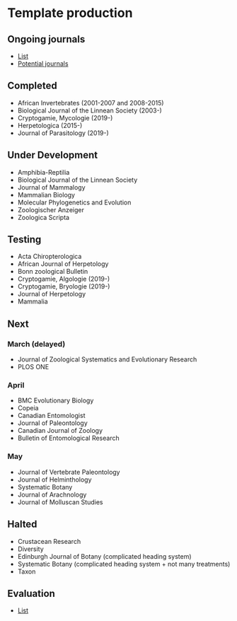 # Template production

## Ongoing journals
* [List](https://docs.google.com/spreadsheets/d/1KDdmrWu9JSDwUJLUI-N3o3YJOszPVZz07p1Y5NqrT6I/edit#gid=0)
* [Potential journals](https://github.com/plazi/arcadia-project/blob/master/journal%20processing.md)

## Completed
- African Invertebrates (2001-2007 and 2008-2015)
- Biological Journal of the Linnean Society (2003-)
- Cryptogamie, Mycologie (2019-)
- Herpetologica (2015-)
- Journal of Parasitology (2019-)

## Under Development
- Amphibia-Reptilia
- Biological Journal of the Linnean Society
- Journal of Mammalogy
- Mammalian Biology
- Molecular Phylogenetics and Evolution
- Zoologischer Anzeiger
- Zoologica Scripta

## Testing
- Acta Chiropterologica
- African Journal of Herpetology
- Bonn zoological Bulletin
- Cryptogamie, Algologie (2019-)
- Cryptogamie, Bryologie (2019-)
- Journal of Herpetology
- Mammalia

## Next
### March (delayed)
- Journal of Zoological Systematics and Evolutionary Research
- PLOS ONE

### April
- BMC Evolutionary Biology
- Copeia
- Canadian Entomologist
- Journal of Paleontology
- Canadian Journal of Zoology
- Bulletin of Entomological Research

### May
- Journal of Vertebrate Paleontology
- Journal of Helminthology
- Systematic Botany
- Journal of Arachnology
- Journal of Molluscan Studies

## Halted
- Crustacean Research
- Diversity
- Edinburgh Journal of Botany (complicated heading system)
- Systematic Botany (complicated heading system + not many treatments)
- Taxon

## Evaluation
* [List](https://docs.google.com/spreadsheets/d/19CHlSuGymuGDKcHO6P9iboozEZ8a5tzt_TNmeZVzjTs/edit#gid=0)
